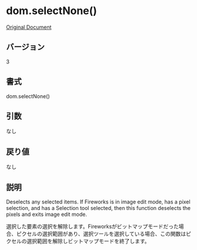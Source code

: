 # dom.selectNone()

[Original Document](http://help.adobe.com/en_US/fireworks/cs/extend/WS5b3ccc516d4fbf351e63e3d1183c94856c-7b54.html)

## バージョン

3

## 書式

dom.selectNone()

## 引数

なし

## 戻り値

なし

## 説明

Deselects any selected items. If Fireworks is in image edit mode, has a pixel selection, and has a Selection tool selected, then this function deselects the pixels and exits image edit mode.

選択した要素の選択を解除します。Fireworksがビットマップモードだった場合、ピクセルの選択範囲があり、選択ツールを選択している場合、この関数はピクセルの選択範囲を解除しビットマップモードを終了します。
